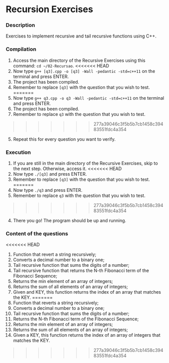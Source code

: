 Recursion Exercises
===================


### Description

Exercises to implement recursive and tail recursive functions using C++.


### Compilation

1. Access the main directory of the Recursive Exercises using this command: `cd ~/02-Recursao`.
<<<<<<< HEAD
2. Now type `g++ [q3].cpp -o [q3] -Wall -pedantic -std=c++11` on the terminal and press ENTER.
3. The project has been compiled.
4. Remember to replace `[q3]` with the question that you wish to test.
=======
2. Now type `g++ q3.cpp -o q3 -Wall -pedantic -std=c++11` on the terminal and press ENTER.
3. The project has been compiled.
4. Remember to replace `q3` with the question that you wish to test.
>>>>>>> 277a39046c3f5b5b7cb1458c39483551fdc4a354
5. Repeat this for every question you want to verify.


### Execution

1. If you are still in the main directory of the Recursive Exercises, skip to the next step. Otherwise, access it.
<<<<<<< HEAD
2. Now type `./[q3]` and press ENTER.
3. Remember to replace `[q3]` with the question that you wish to test.
=======
2. Now type `./q3` and press ENTER.
3. Remember to replace `q3` with the question that you wish to test.
>>>>>>> 277a39046c3f5b5b7cb1458c39483551fdc4a354
4. There you go! The program should be up and running.


### Content of the questions

<<<<<<< HEAD
1. Function that revert a string recursively;
2. Converts a decimal number to a binary one;
3. Tail recursive function that sums the digits of a number;
4. Tail recursive function that returns the N-th Fibonacci term of the Fibonacci Sequence;
5. Returns the min element of an array of integers;
6. Returns the sum of all elements of an array of integers;
7. Given and KEY, this function returns the index of an array that matches the KEY.
=======
1. Function that reverts a string recursively;
2. Converts a decimal number to a binary one;
3. Tail recursive function that sums the digits of a number;
4. Returns the N-th Fibonacci term of the Fibonacci Sequence;
5. Returns the min element of an array of integers;
6. Returns the sum of all elements of an array of integers;
7. Given a KEY, this function returns the index of an array of integers that matches the KEY.
>>>>>>> 277a39046c3f5b5b7cb1458c39483551fdc4a354
